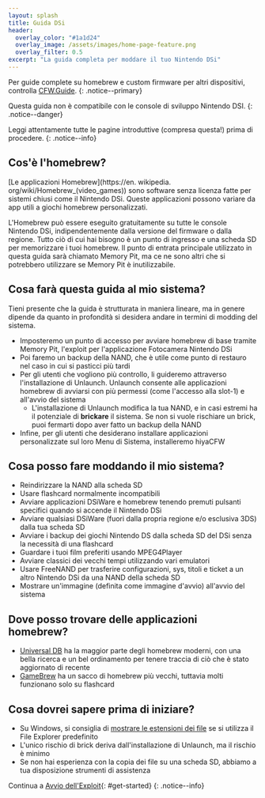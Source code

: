 ```yaml
---
layout: splash
title: Guida DSi
header:
  overlay_color: "#1a1d24"
  overlay_image: /assets/images/home-page-feature.png
  overlay_filter: 0.5
excerpt: "La guida completa per moddare il tuo Nintendo DSi"
---
```


Per guide complete su homebrew e custom firmware per altri dispositivi, controlla [CFW.Guide](https://cfw.guide/).
{: .notice--primary}

Questa guida non è compatibile con le console di sviluppo Nintendo DSI.
{: .notice--danger}

Leggi attentamente tutte le pagine introduttive (compresa questa!) prima di procedere.
{: .notice--info}

## Cos'è l'homebrew?

[Le applicazioni Homebrew](https://en. wikipedia. org/wiki/Homebrew_(video_games)) sono software senza licenza fatte per sistemi chiusi come il Nintendo DSi. Queste applicazioni possono variare da app utili a giochi homebrew personalizzati.

L'Homebrew può essere eseguito gratuitamente su tutte le console Nintendo DSi, indipendentemente dalla versione del firmware o dalla regione. Tutto ciò di cui hai bisogno è un punto di ingresso e una scheda SD per memorizzare i tuoi homebrew. Il punto di entrata principale utilizzato in questa guida sarà chiamato Memory Pit, ma ce ne sono altri che si potrebbero utilizzare se Memory Pit è inutilizzabile.

## Cosa farà questa guida al mio sistema?

Tieni presente che la guida è strutturata in maniera lineare, ma in genere dipende da quanto in profondità si desidera andare in termini di modding del sistema.

- Imposteremo un punto di accesso per avviare homebrew di base tramite Memory Pit, l'exploit per l'applicazione Fotocamera Nintendo DSi
- Poi faremo un backup della NAND, che è utile come punto di restauro nel caso in cui si pasticci più tardi
- Per gli utenti che vogliono più controllo, li guideremo attraverso l'installazione di Unlaunch. Unlaunch consente alle applicazioni homebrew di avviarsi con più permessi (come l'accesso alla slot-1) e all'avvio del sistema
   - L'installazione di Unlaunch modifica la tua NAND, e in casi estremi ha il potenziale di **brickare** il sistema. Se non si vuole rischiare un brick, puoi fermarti dopo aver fatto un backup della NAND
- Infine, per gli utenti che desiderano installare applicazioni personalizzate sul loro Menu di Sistema, installeremo hiyaCFW

## Cosa posso fare moddando il mio sistema?

- Reindirizzare la NAND alla scheda SD
- Usare flashcard normalmente incompatibili
- Avviare applicazioni DSiWare e homebrew tenendo premuti pulsanti specifici quando si accende il Nintendo DSi
- Avviare qualsiasi DSiWare (fuori dalla propria regione e/o esclusiva 3DS) dalla tua scheda SD
- Avviare i backup dei giochi Nintendo DS dalla scheda SD del DSi senza la necessità di una flashcard
- Guardare i tuoi film preferiti usando MPEG4Player
- Avviare classici dei vecchi tempi utilizzando vari emulatori
- Usare FreeNAND per trasferire configurazioni, sys, titoli e ticket a un altro Nintendo DSi da una NAND della scheda SD
- Mostrare un'immagine (definita come immagine d'avvio) all'avvio del sistema

## Dove posso trovare delle applicazioni homebrew?

- [Universal DB](https://db.universal-team.net/ds) ha la maggior parte degli homebrew moderni, con una bella ricerca e un bel ordinamento per tenere traccia di ciò che è stato aggiornato di recente
- [GameBrew](https://www.gamebrew.org/wiki/List_of_DS_homebrew_applications) ha un sacco di homebrew più vecchi, tuttavia molti funzionano solo su flashcard

## Cosa dovrei sapere prima di iniziare?

- Su Windows, si consiglia di [mostrare le estensioni dei file](file-extensions-%28windows%29) se si utilizza il File Explorer predefinito
- L'unico rischio di brick deriva dall'installazione di Unlaunch, ma il rischio è minimo
- Se non hai esperienza con la copia dei file su una scheda SD, abbiamo a tua disposizione strumenti di assistenza

Continua a [Avvio dell'Exploit](launching-the-exploit){: #get-started}
{: .notice--info}
